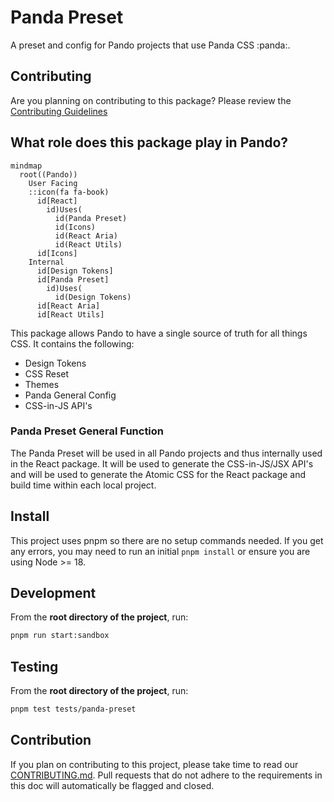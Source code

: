 # Panda Preset

A preset and config for Pando projects that use Panda CSS :panda:.

## Contributing

Are you planning on contributing to this package? Please review the [Contributing Guidelines](/CONTRIBUTING.md)

## What role does this package play in Pando?

```mermaid
mindmap
  root((Pando))
    User Facing
    ::icon(fa fa-book)
      id[React]
        id)Uses(
          id(Panda Preset)
          id(Icons)
          id(React Aria)
          id(React Utils)
      id[Icons]
    Internal
      id[Design Tokens]
      id[Panda Preset]
        id)Uses(
          id(Design Tokens)
      id[React Aria]
      id[React Utils]
```

This package allows Pando to have a single source of truth for all things CSS. It contains the following:

- Design Tokens
- CSS Reset
- Themes
- Panda General Config
- CSS-in-JS API's

### Panda Preset General Function

The Panda Preset will be used in all Pando projects and thus internally used in the React package. It will be used to generate the CSS-in-JS/JSX API's and will be used to generate the Atomic CSS for the React package and build time within each local project.

## Install

This project uses pnpm so there are no setup commands needed. If you get any errors, you may need to run an initial `pnpm install` or ensure you are using Node >= 18.

## Development

From the **root directory of the project**, run:

```bash
pnpm run start:sandbox
```

## Testing

From the **root directory of the project**, run:

```bash
pnpm test tests/panda-preset
```

## Contribution

If you plan on contributing to this project, please take time to read our [CONTRIBUTING.md](https://github.com/pluralsight/pando/blob/main/CONTRIBUTING.md). Pull requests that do not adhere to the requirements in this doc will automatically be flagged and closed.
